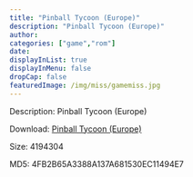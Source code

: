 ```yaml
---
title: "Pinball Tycoon (Europe)"
description: "Pinball Tycoon (Europe)"
author: 
categories: ["game","rom"]
date: 
displayInList: true
displayInMenu: false
dropCap: false
featuredImage: /img/miss/gamemiss.jpg
---
```


Description: Pinball Tycoon (Europe)

Download: <a style="text-decoration:underline;" href="https://mega.nz/#!yXJkHKBa!48U8A1kd4uO_bHPTYihxDP9VA3jimRcNX9nIL8ANUSU" target = "_blank" rel = "nofollow" > Pinball Tycoon (Europe)</a>

Size: 4194304

MD5: 4FB2B65A3388A137A681530EC11494E7

